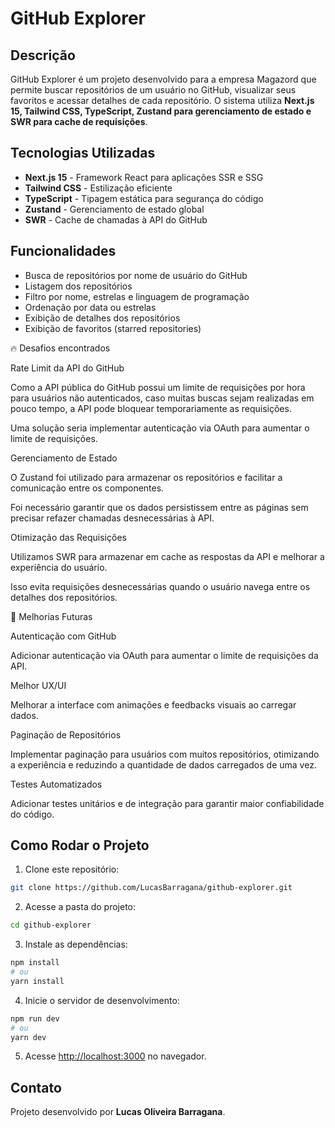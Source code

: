 # GitHub Explorer

## Descrição
GitHub Explorer é um projeto desenvolvido para a empresa Magazord que permite buscar repositórios de um usuário no GitHub, visualizar seus favoritos e acessar detalhes de cada repositório. O sistema utiliza **Next.js 15, Tailwind CSS, TypeScript, Zustand para gerenciamento de estado e SWR para cache de requisições**.

## Tecnologias Utilizadas
- **Next.js 15** - Framework React para aplicações SSR e SSG
- **Tailwind CSS** - Estilização eficiente
- **TypeScript** - Tipagem estática para segurança do código
- **Zustand** - Gerenciamento de estado global
- **SWR** - Cache de chamadas à API do GitHub

## Funcionalidades
- Busca de repositórios por nome de usuário do GitHub
- Listagem dos repositórios
- Filtro por nome, estrelas e linguagem de programação
- Ordenação por data ou estrelas
- Exibição de detalhes dos repositórios
- Exibição de favoritos (starred repositories)

🔥 Desafios encontrados

Rate Limit da API do GitHub

Como a API pública do GitHub possui um limite de requisições por hora para usuários não autenticados, caso muitas buscas sejam realizadas em pouco tempo, a API pode bloquear temporariamente as requisições.

Uma solução seria implementar autenticação via OAuth para aumentar o limite de requisições.

Gerenciamento de Estado

O Zustand foi utilizado para armazenar os repositórios e facilitar a comunicação entre os componentes.

Foi necessário garantir que os dados persistissem entre as páginas sem precisar refazer chamadas desnecessárias à API.

Otimização das Requisições

Utilizamos SWR para armazenar em cache as respostas da API e melhorar a experiência do usuário.

Isso evita requisições desnecessárias quando o usuário navega entre os detalhes dos repositórios.


📌 Melhorias Futuras

Autenticação com GitHub

Adicionar autenticação via OAuth para aumentar o limite de requisições da API.

Melhor UX/UI

Melhorar a interface com animações e feedbacks visuais ao carregar dados.

Paginação de Repositórios

Implementar paginação para usuários com muitos repositórios, otimizando a experiência e reduzindo a quantidade de dados carregados de uma vez.

Testes Automatizados

Adicionar testes unitários e de integração para garantir maior confiabilidade do código.


## Como Rodar o Projeto
1. Clone este repositório:
```bash
git clone https://github.com/LucasBarragana/github-explorer.git
```

2. Acesse a pasta do projeto:
```bash
cd github-explorer
```

3. Instale as dependências:
```bash
npm install
# ou
yarn install
```

4. Inicie o servidor de desenvolvimento:
```bash
npm run dev
# ou
yarn dev
```

5. Acesse [http://localhost:3000](http://localhost:3000) no navegador.

## Contato
Projeto desenvolvido por **Lucas Oliveira Barragana**.

